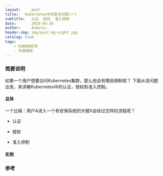 ```yaml
---
layout:     post
title:   Kubernetes中的安全问题(一)
subtitle:   认证  授权  准入控制
date:       2018-03-30
author:     AnberLu
header-img: img/post-bg-night.jpg
catalog: true
tags:
    - KUBERNETE
    - 开源框架
---
```


###  简要说明

如果一个用户想要访问Kubernetes集群，那么他会有哪些限制呢？
下面从该问题出发，来讲解Kubernetes中的认证，授权和准入控制。

#### 总体

一个比喻：用户A进入一个有安保系统的大楼X会经过怎样的流程呢？

- 认证
 

- 授权



- 准入控制



#### 实例







###  参考

